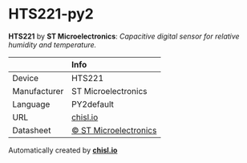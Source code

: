 # HTS221-py2

**HTS221** by **ST Microelectronics**: *Capacitive digital sensor for relative humidity and temperature.*

|              | Info                         |
|:-------------|:-----------------------------|
| Device       | HTS221                        |
| Manufacturer | ST Microelectronics |
| Language     | PY2default |
| URL          | [chisl.io](https://chisl.io/v/HTS221?t=py2&r=default) |
| Datasheet    | [&copy; ST Microelectronics](http://www.st.com/resource/en/datasheet/hts221.pdf) |

Automatically created by **[chisl.io](https://chisl.io)**
